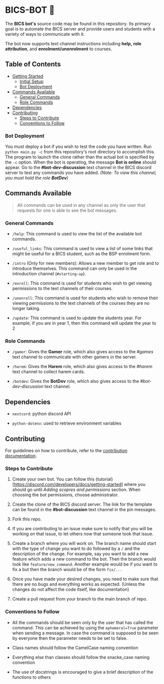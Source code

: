 # BICS-BOT 🤖
The **BICS bot's** source code may be found in this repository. Its primary goal is to automate the BICS server and provide users and students with a variety of ways to communicate with it.

The bot now supports text channel instructions including **help,** **role attribution**, and **enrolment/unenrolment** to courses.

## Table of Contents
- [Getting Started](#getting-started)
    - [Initial Setup](#initial-setup)
    - [Bot Deployment](#bot-deployment)
- [Commands Available](#commands-available)
    - [General Commands](#general-commands)
    - [Role Commands](#role-commands)
- [Dependencies](#dependencies)
- [Contributing](#contributing)
    - [Steps to Contribute](#steps-to-contribute)
    - [Conventions to Follow](#conventions-to-follow)

### Bot Deployment
You must deploy a bot if you wish to test the code you have written. Run `python main.py -c` from this repository's root directory to accomplish this. The program to launch the clone rather than the actual bot is specified by the `-c` option.
When the bot is operating, the message **Bot is online** should appear.
Go to the **#bot-dev-discussion** text channel in the BICS discord server to test any commands you have added. *(Note: To view this channel, you must hold the role **BotDev**)*


## Commands Available
> All commands can be used in any channel as only the user that requests for one is able to see the bot messages.

### General Commands
- `/help`: This command is used to view the list of the available bot commands.
  
- `/useful_links`: This command is used to view a list of some links that might be useful for a BICS student, such as the BSP enrolment form.

- `/intro` (Only for new members): Allows a new member to get role and to introduce themselves. This command can only be used in the introduction channel (`#starting-up`).

- `/enroll`: This command is used for students who wish to get viewing permissions to the text channels of their courses.

- `/unenroll`: This command is used for students who wish to remove their viewing permissions to the text channels of the courses they are no longer taking.

- `/update`: This command is used to update the students year. For example, if you are in year 1, then this command will update the year to 2

### Role Commands

- `/gamer`: Gives the **Gamer** role, which also gives access to the *#games* text channel to communicate with other gamers in the server.

- `/harem`: Gives the **Harem** role, which also gives access to the *#harem* text channel to collect harem cards.

- `/botdev`: Gives the **BotDev** role, which also gives access to the *#bot-dev-discussion* text channel.


## Dependencies
- `nextcord`: python discord API

- `python-dotenv`: used to retrieve environment variables

## Contributing
For guidelines on how to contribute, refer to the [contribution documentation](./.github/CONTRIBUTING.md).

### Steps to Contribute
1. Create your own bot. You can follow this (tutorial)[https://discord.com/developers/docs/getting-started] where you should go until *Adding scopres and permissions* section. When choosing the bot permissions, choose administrator.

1. Create the clone of the BICS discord server. The link for the template can be found in the **#bot-discussion** text channel in the pin messages.

1. Fork this repo.

1. If you are contributing to an issue make sure to notify that you will be working on that issue, to let others now that someone took that issue.

1. Create a branch where you will work on. The branch name should start with the type of change you want to do followed by a `/` and the description of the change. For example, say you want to add a new feature which adds a new command to the bot. Then the branch would look like `feature/new_command`. Another example would be if you want
to fix a but then the branch would be of the form `fix/...`

1. Once you have made your desired changes, you need to make sure that there are no bugs and everything works as expected. (Unless the changes do not affect the code itself, like documentation)

1. Create a pull request from your branch to the main branch of repo.

### Conventions to Follow
- All the commands should be seen only by the user that has called the command. This can be achieved by using the `ephemeral=True` parameter when sending a message. 
In case the command is supposed to be seen by everyone then the parameter needs to be set to false.

- Class names should follow the CamelCase naming convention

- Everything else than classes should follow the snacke_case naming convention

- The use of docstrings is encouraged to give a brief description of the functions to others 
